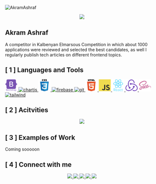 
<!-- <h3 align="left">Support:</h3>
<p><a href="https://www.buymeacoffee.com/Coffe"> <img align="left" src="https://cdn.buymeacoffee.com/buttons/v2/default-yellow.png" height="50" width="210" alt="Coffe" /></a><a href="https://ko-fi.com/Coffe"> <img align="left" src="https://cdn.ko-fi.com/cdn/kofi3.png?v=3" height="50" width="210" alt="Coffe" /></a></p><br><br>
 -->

<!-- Start Who am I -->
![AkramAshraf](https://user-images.githubusercontent.com/69124951/160892976-3c0a29bc-0636-4864-ab8e-6c04b9625c71.png)

<div align='center'>
 <img src='https://gpvc.arturio.dev/Ak-ram'/>
</div>

## Akram Ashraf

A competitor in Kalbenyan Elmarsous Competition in which about 1000 applications were 
reviewed and selected the best candidates, as well I regularly publish tech articles on different frontend topics.

<!-- End Who am I -->




<!-- Start Current Work -->

<!-- - 🔭 I’m currently working on Contour maps creator project 
- 🌱 I’m currently learning Performace Optimization  -->

<!-- Start Current Work -->






<!-- Start Languages and Tools section -->


## [ 1 ] Languages and Tools

<p align="left"> <a href="https://getbootstrap.com" target="_blank" rel="noreferrer"> <img src="https://raw.githubusercontent.com/devicons/devicon/master/icons/bootstrap/bootstrap-plain-wordmark.svg" alt="bootstrap" width="40" height="40"/> </a> <a href="https://www.chartjs.org" target="_blank" rel="noreferrer"> <img src="https://www.chartjs.org/media/logo-title.svg" alt="chartjs" width="40" height="40"/> </a> <a href="https://www.w3schools.com/css/" target="_blank" rel="noreferrer"> <img src="https://raw.githubusercontent.com/devicons/devicon/master/icons/css3/css3-original-wordmark.svg" alt="css3" width="40" height="40"/> </a> <a href="https://firebase.google.com/" target="_blank" rel="noreferrer"> <img src="https://www.vectorlogo.zone/logos/firebase/firebase-icon.svg" alt="firebase" width="40" height="40"/> </a> <a href="https://git-scm.com/" target="_blank" rel="noreferrer"> <img src="https://www.vectorlogo.zone/logos/git-scm/git-scm-icon.svg" alt="git" width="40" height="40"/> </a> <a href="https://www.w3.org/html/" target="_blank" rel="noreferrer"> <img src="https://raw.githubusercontent.com/devicons/devicon/master/icons/html5/html5-original-wordmark.svg" alt="html5" width="40" height="40"/> </a> <a href="https://developer.mozilla.org/en-US/docs/Web/JavaScript" target="_blank" rel="noreferrer"> <img src="https://raw.githubusercontent.com/devicons/devicon/master/icons/javascript/javascript-original.svg" alt="javascript" width="40" height="40"/> </a> <a href="https://reactjs.org/" target="_blank" rel="noreferrer"> <img src="https://raw.githubusercontent.com/devicons/devicon/master/icons/react/react-original-wordmark.svg" alt="react" width="40" height="40"/> </a> <a href="https://redux.js.org" target="_blank" rel="noreferrer"> <img src="https://raw.githubusercontent.com/devicons/devicon/master/icons/redux/redux-original.svg" alt="redux" width="40" height="40"/> </a> <a href="https://sass-lang.com" target="_blank" rel="noreferrer"> <img src="https://raw.githubusercontent.com/devicons/devicon/master/icons/sass/sass-original.svg" alt="sass" width="40" height="40"/> </a> <a href="https://tailwindcss.com/" target="_blank" rel="noreferrer"> <img src="https://www.vectorlogo.zone/logos/tailwindcss/tailwindcss-icon.svg" alt="tailwind" width="40" height="40"/> </a> </p>


<!-- End Languages and Tools section -->
















<!-- Start Activity Section -->

## [ 2 ]  Acitvities
<div align='center'>
  <img src="https://metrics.lecoq.io/Ak-ram"/>
</div>

<!-- End Activity Section -->





<!-- Start Examples of work -->

## [ 3 ] Examples of Work

Coming sooooon

<!-- End Examples of work -->












<!-- Start Contact -->
## [ 4 ] Connect with me
<!-- <p align="left">
<a href="https://codepen.io/akram" target="blank"><img align="center" src="https://raw.githubusercontent.com/rahuldkjain/github-profile-readme-generator/master/src/images/icons/Social/codepen.svg" alt="akram" height="30" width="40" /></a>
<a href="https://linkedin.com/in/akram" target="blank"><img align="center" src="https://raw.githubusercontent.com/rahuldkjain/github-profile-readme-generator/master/src/images/icons/Social/linked-in-alt.svg" alt="akram" height="30" width="40" /></a>
<a href="https://stackoverflow.com/users/akram" target="blank"><img align="center" src="https://raw.githubusercontent.com/rahuldkjain/github-profile-readme-generator/master/src/images/icons/Social/stack-overflow.svg" alt="akram" height="30" width="40" /></a>
<a href="https://www.hackerrank.com/akram" target="blank"><img align="center" src="https://raw.githubusercontent.com/rahuldkjain/github-profile-readme-generator/master/src/images/icons/Social/hackerrank.svg" alt="akram" height="30" width="40" /></a>
</p> -->


<div align='center'>
  <a href='https://nutcracker.hashnode.dev/'>
      <img src='https://img.shields.io/badge/Hashnode-2962FF?style=for-the-badge&logo=hashnode&logoColor=white'/>
  </a>
  <a href='https://github.com/Ak-ram'>
      <img src='https://img.shields.io/badge/GitHub-100000?style=for-the-badge&logo=github&logoColor=white'/>
  </a>
  
  <a href='https://www.linkedin.com/in/akram64/'>
    <img src='https://img.shields.io/badge/LinkedIn-0077B5?style=for-the-badge&logo=linkedin&logoColor=white'/>
  </a>
<!--   <a href='https://wa.me/1XXXXXXXXXX?text=I'm%20interested%20in%20your%20car%20for%20sale'> -->
  <a href="https://wa.me/00201158541832?text=Hi Akram 👋, I'm Interest to work with you"/>
    <img src='https://img.shields.io/badge/WhatsApp-25D366?style=for-the-badge&logo=whatsapp&logoColor=white'/>
  </a>
  <a href='mailto:ashrfakrm64@gmail.com'>
    <img src='https://img.shields.io/badge/Gmail-D14836?style=for-the-badge&logo=gmail&logoColor=white'/>
  </a>
  </div>
  

<!-- End Contact section -->

 
 
<!-- ![GitHub Activity Graph](https://activity-graph.herokuapp.com/graph?username=Ak-ram)   -->
<!-- ## 😂 Here is a random joke that'll make you laugh!
![Jokes Card](https://readme-jokes.vercel.app/api) -->

